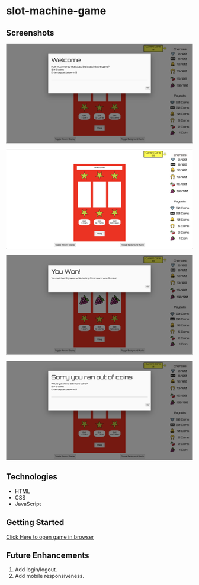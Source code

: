 # slot-machine-game

## Screenshots

![Starting Game Page](images/startGameScreen.png)

![Main Game Page](images/mainGameScreen.png)

![What it looks like when you win coins](images/winGameScreen.png)

![What happens when you run out of coins or try to bet more coins than you have](images/loseGameScreen.png)

## Technologies

- HTML
- CSS
- JavaScript

## Getting Started

[Click Here to open game in browser](https://salmon117.github.io/slot-machine-game/)

## Future Enhancements

1. Add login/logout.
2. Add mobile responsiveness.
